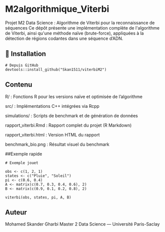 # M2algorithmique_Viterbi
Projet M2 Data Science : Algorithme de Viterbi pour la reconnaissance de séquences
Ce dépôt présente une implémentation complète de l'algorithme de Viterbi, ainsi qu'une méthode naïve (brute-force), appliquées à la détection de régions codantes dans une séquence d’ADN.  

## 🔧 Installation

```{r}
# Depuis GitHub
devtools::install_github("Skan1511/viterbiM2")
```
##  Contenu
R/ : Fonctions R pour les versions naïve et optimisée de l’algorithme

src/ : Implémentations C++ intégrées via Rcpp

simulations/ : Scripts de benchmark et de génération de données

rapport_viterbi.Rmd : Rapport complet du projet (R Markdown)

rapport_viterbi.html : Version HTML du rapport

benchmark_bio.png : Résultat visuel du benchmark

##Exemple rapide
```{r}
# Exemple jouet

obs <- c(1, 2, 1)
states <- c("Pluie", "Soleil")
pi <- c(0.6, 0.4)
A <- matrix(c(0.7, 0.3, 0.4, 0.6), 2)
B <- matrix(c(0.9, 0.1, 0.2, 0.8), 2)

viterbi(obs, states, pi, A, B)
```

## Auteur
Mohamed Skander Gharbi
Master 2 Data Science — Université Paris-Saclay